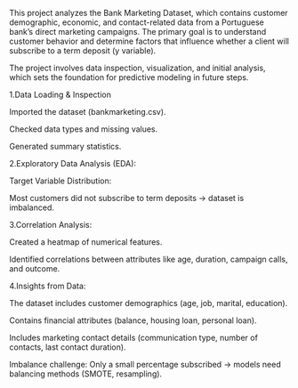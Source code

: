 This project analyzes the Bank Marketing Dataset, which contains customer demographic, economic, and contact-related data from a Portuguese bank’s direct marketing campaigns. The primary goal is to understand customer behavior and determine factors that influence whether a client will subscribe to a term deposit (y variable).

The project involves data inspection, visualization, and initial analysis, which sets the foundation for predictive modeling in future steps.

1.Data Loading & Inspection

Imported the dataset (bankmarketing.csv).

Checked data types and missing values.

Generated summary statistics.

2.Exploratory Data Analysis (EDA):

Target Variable Distribution:

Most customers did not subscribe to term deposits → dataset is imbalanced.

3.Correlation Analysis:

Created a heatmap of numerical features.

Identified correlations between attributes like age, duration, campaign calls, and outcome.

4.Insights from Data:

The dataset includes customer demographics (age, job, marital, education).

Contains financial attributes (balance, housing loan, personal loan).

Includes marketing contact details (communication type, number of contacts, last contact duration).

Imbalance challenge: Only a small percentage subscribed → models need balancing methods (SMOTE, resampling).
